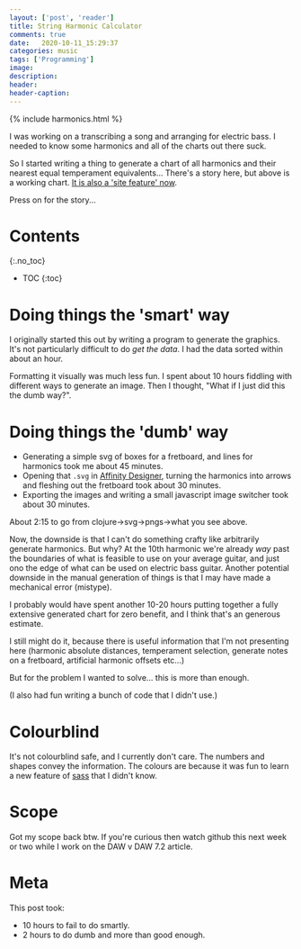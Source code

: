 ```yaml
---
layout: ['post', 'reader']
title: String Harmonic Calculator
comments: true
date:   2020-10-11_15:29:37 
categories: music
tags: ['Programming']
image:
description:
header:
header-caption:
---
```


{% include harmonics.html %}

I was working on a transcribing a song and arranging for electric bass. I needed to know some harmonics and all of the charts out there suck.

So I started writing a thing to generate a chart of all harmonics and their nearest equal temperament equivalents... There's a story here, but above is a working chart. [It is also a 'site feature' now](/Harmonics.html).

Press on for the story...
<!--more-->

# Contents
{:.no_toc}
* TOC
{:toc}

# Doing things the 'smart' way

I originally started this out by writing a program to generate the graphics. It's not particularly difficult to do _get the data_. I had the data sorted within about an hour.

Formatting it visually was much less fun. I spent about 10 hours fiddling with different ways to generate an image. Then I thought, "What if I just did this the dumb way?".

# Doing things the 'dumb' way

* Generating a simple svg of boxes for a fretboard, and lines for harmonics took me about 45 minutes.
* Opening that `.svg` in [Affinity Designer](https://affinity.serif.com/en-us/designer/), turning the harmonics into arrows and fleshing out the fretboard took about 30 minutes.
* Exporting the images and writing a small javascript image switcher took about 30 minutes.

About 2:15 to go from clojure->svg->pngs->what you see above.

Now, the downside is that I can't do something crafty like arbitrarily generate harmonics. But why? At the 10th harmonic we're already _way_ past the boundaries of what is feasible to use on your average guitar, and just ono the edge of what can be used on electric bass guitar. Another potential downside in the manual generation of things is that I may have made a mechanical error (mistype).

I probably would have spent another 10-20 hours putting together a fully extensive generated chart for zero benefit, and I think that's an generous estimate.

I still might do it, because there is useful information that I'm not presenting here (harmonic absolute distances, temperament selection, generate notes on a fretboard, artificial harmonic offsets etc...)

But for the problem I wanted to solve... this is more than enough.

(I also had fun writing a bunch of code that I didn't use.)

# Colourblind

It's not colourblind safe, and I currently don't care. The numbers and shapes convey the information. The colours are because it was fun to learn a new feature of [sass](https://sass-lang.com) that I didn't know.

# Scope

Got my scope back btw. If you're curious then watch github this next week or two while I work on the DAW v DAW 7.2 article.

# Meta

This post took:

* 10 hours to fail to do smartly.
* 2 hours to do dumb and more than good enough.
